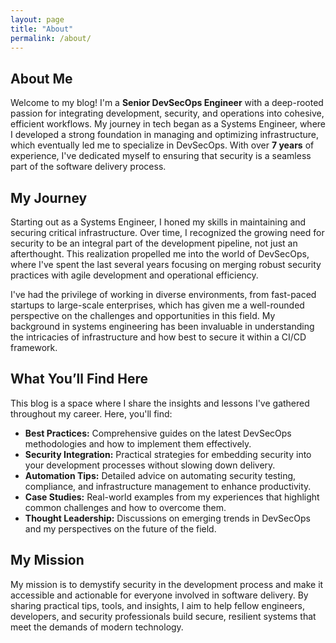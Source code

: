 ```yaml
---
layout: page
title: "About"
permalink: /about/
---
```


## About Me

Welcome to my blog! I'm a **Senior DevSecOps Engineer** with a deep-rooted passion for integrating development, security, and operations into cohesive, efficient workflows. My journey in tech began as a Systems Engineer, where I developed a strong foundation in managing and optimizing infrastructure, which eventually led me to specialize in DevSecOps. With over **7 years** of experience, I've dedicated myself to ensuring that security is a seamless part of the software delivery process.

## My Journey

Starting out as a Systems Engineer, I honed my skills in maintaining and securing critical infrastructure. Over time, I recognized the growing need for security to be an integral part of the development pipeline, not just an afterthought. This realization propelled me into the world of DevSecOps, where I've spent the last several years focusing on merging robust security practices with agile development and operational efficiency.

I've had the privilege of working in diverse environments, from fast-paced startups to large-scale enterprises, which has given me a well-rounded perspective on the challenges and opportunities in this field. My background in systems engineering has been invaluable in understanding the intricacies of infrastructure and how best to secure it within a CI/CD framework.

## What You’ll Find Here

This blog is a space where I share the insights and lessons I've gathered throughout my career. Here, you'll find:

- **Best Practices:** Comprehensive guides on the latest DevSecOps methodologies and how to implement them effectively.
- **Security Integration:** Practical strategies for embedding security into your development processes without slowing down delivery.
- **Automation Tips:** Detailed advice on automating security testing, compliance, and infrastructure management to enhance productivity.
- **Case Studies:** Real-world examples from my experiences that highlight common challenges and how to overcome them.
- **Thought Leadership:** Discussions on emerging trends in DevSecOps and my perspectives on the future of the field.

## My Mission

My mission is to demystify security in the development process and make it accessible and actionable for everyone involved in software delivery. By sharing practical tips, tools, and insights, I aim to help fellow engineers, developers, and security professionals build secure, resilient systems that meet the demands of modern technology.